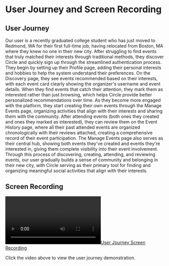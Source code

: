 # User Journey and Screen Recording

## User Journey

Our user is a recently graduated college student who has just moved to Redmond, WA for their first full-time job, having relocated from Boston, MA where they knew no one in their new city. After struggling to find events that truly matched their interests through traditional methods, they discover Circle and quickly sign up through the streamlined authentication process. They begin by setting up their Profile page, adding their personal interests and hobbies to help the system understand their preferences. On the Discovery page, they see events recommended based on their interests, with each event card clearly showing the organizer's username and event details. When they find events that catch their attention, they mark them as interested rather than just browsing, which helps Circle provide better personalized recommendations over time. As they become more engaged with the platform, they start creating their own events through the Manage Events page, organizing activities that align with their interests and sharing them with the community. After attending events (both ones they created and ones they marked as interested), they can review them on the Event History page, where all their past attended events are organized chronologically with their reviews attached, creating a comprehensive record of their event participation. The Manage Events page also serves as their central hub, showing both events they've created and events they're interested in, giving them complete visibility into their event involvement. Through this process of discovering, creating, attending, and reviewing events, our user gradually builds a sense of community and belonging in their new city, with Circle serving as their primary tool for finding and organizing meaningful social activities that align with their interests.

## Screen Recording

[![User Journey Screen Recording](user-journey-screen-record.mp4)](user-journey-screen-record.mp4)

Click the video above to view the user journey demonstration.